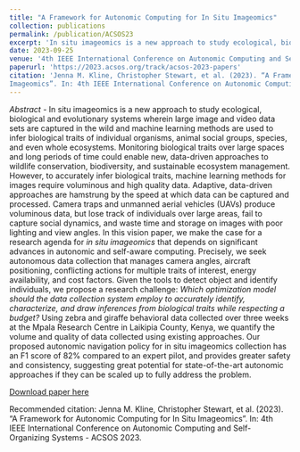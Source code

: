```yaml
---
title: "A Framework for Autonomic Computing for In Situ Imageomics"
collection: publications
permalink: /publication/ACSOS23
excerpt: 'In situ imageomics is a new approach to study ecological, biological and evolutionary systems wherein large image and video data sets are captured in the wild and machine learning methods are used to infer biological traits of individual organisms, animal social groups, species, and even whole ecosystems. Such adaptive, data-driven approaches are hamstrung by the speed at which data can be captured and processed. Our proposed autonomic navigation policy for in situ imageomics collection has an F1 score of 82% compared to an expert pilot, and provides greater safety and consistency, suggesting great potential for state-of-the-art autonomic approaches if they can be scaled up to fully address the problem.'
date: 2023-09-25
venue: '4th IEEE International Conference on Autonomic Computing and Self-Organizing Systems - ACSOS 2023.'
paperurl: 'https://2023.acsos.org/track/acsos-2023-papers'
citation: 'Jenna M. Kline, Christopher Stewart, et al. (2023). “A Framework for Autonomic Computing for In Situ
Imageomics”. In: 4th IEEE International Conference on Autonomic Computing and Self-Organizing Systems - ACSOS 2023.'
---
```

*Abstract -* In situ imageomics is a new approach to study ecological, biological and evolutionary systems wherein large image and video data sets are captured in the wild and machine learning methods are used to infer biological traits of individual organisms, animal social groups, species, and even whole ecosystems. Monitoring biological traits over large spaces and long periods of time could enable new, data-driven approaches to wildlife conservation, biodiversity, and sustainable ecosystem management.  However, to accurately infer biological traits, machine learning methods for images require voluminous and high quality data.  Adaptive, data-driven approaches are hamstrung by the speed at which data can be captured and processed.  Camera traps and unmanned aerial vehicles (UAVs) produce voluminous data, but lose track of individuals over large areas, fail to capture social dynamics, and waste time and storage on images with poor lighting and view angles. In this vision paper, we make the case for a research agenda for *in situ imageomics* that depends on significant advances in autonomic and self-aware computing.  Precisely, we seek autonomous data collection that manages camera angles, aircraft positioning, conflicting actions for multiple traits of interest, energy availability, and cost factors.  Given the tools to detect object and identify individuals, we propose a research challenge: *Which optimization model should the data collection system employ to accurately identify, characterize, and draw inferences from biological traits while respecting a budget?* Using zebra and giraffe behavioral data collected over three weeks at the Mpala Research Centre in Laikipia County, Kenya, we quantify the volume and quality of data collected using existing approaches. Our proposed autonomic navigation policy for in situ imageomics collection has an F1 score of 82% compared to an expert pilot, and provides greater safety and consistency, suggesting great potential for state-of-the-art autonomic approaches if they can be scaled up to fully address the problem.

[Download paper here](https://github.com/jennamk14/jennamk14.github.io/blob/a6dd3b76e2019ba37b621a512f145fff43001faa/files/A%20Framework%20for%20Autonomic%20Computing%20for%20In%20Situ%20Imageomics.pdf)

Recommended citation: Jenna M. Kline, Christopher Stewart, et al. (2023). “A Framework for Autonomic Computing for In Situ
Imageomics”. In: 4th IEEE International Conference on Autonomic Computing and Self-Organizing Systems - ACSOS 2023.
